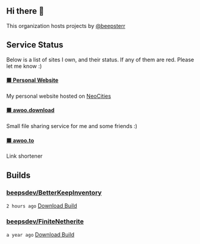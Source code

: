 ## Hi there 👋

This organization hosts projects by [@beepsterr](https://github.com/BeepSterr)
## Service Status
Below is a list of sites I own, and their status. 
If any of them are red. Please let me know :)


#### [🟩 Personal Website](https://beeps.dev)

My personal website hosted on [NeoCities](https://neocities.org/)
#### [🟩 awoo.download](https://awoo.download)

Small file sharing service for me and some friends :)
#### [🟩 awoo.to](https://awoo.to/shorten)

Link shortener

## Builds
### [beepsdev/BetterKeepInventory](https://github.com/beepsdev/BetterKeepInventory)

`2 hours ago` [Download Build](https://github.com/beepsdev/BetterKeepInventory/suites/14263892763/artifacts/801464398)
### [beepsdev/FiniteNetherite](https://github.com/beepsdev/FiniteNetherite)

`a year ago` [Download Build](https://github.com/beepsdev/FiniteNetherite/suites/6362450050/artifacts/229833502)

